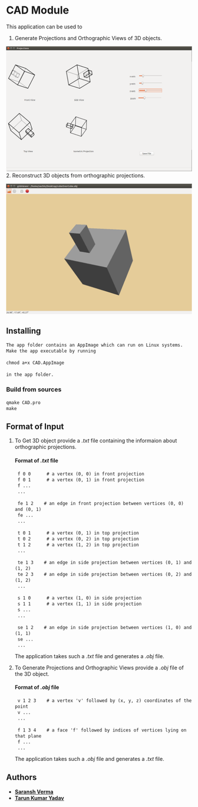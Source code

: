 # CAD Module

This application can be used to
1. Generate Projections and Orthographic Views of 3D objects.

![Projections](/doc/projections.jpg?raw=true "Projections")
2. Reconstruct 3D objects from orthographic projections.

![3D_Object](/doc/3d.jpg?raw=true "3D Object")

## Installing

	The app folder contains an AppImage which can run on Linux systems. 
	Make the app executable by running 

	chmod a+x CAD.AppImage 

	in the app folder.

### Build from sources ####
```
qmake CAD.pro
make
```



## Format of Input

1. To Get 3D object provide a *.txt* file containing the informaion about orthographic projections.
	#### Format of *.txt* file ####
		f 0 0      # a vertex (0, 0) in front projection
		f 0 1      # a vertex (0, 1) in front projection
		f ...
		...

		fe 1 2    # an edge in front projection between vertices (0, 0) and (0, 1)
		fe ...
		...

		t 0 1      # a vertex (0, 1) in top projection
		t 0 2      # a vertex (0, 2) in top projection
		t 1 2	   # a vertex (1, 2) in top projection
		...

		te 1 3    # an edge in side projection between vertices (0, 1) and (1, 2)
		te 2 3	  # an edge in side projection between vertices (0, 2) and (1, 2)
		...

		s 1 0      # a vertex (1, 0) in side projection
		s 1 1      # a vertex (1, 1) in side projection
		s ...
		...

		se 1 2    # an edge in side projection between vertices (1, 0) and (1, 1)
		se ...
		...

	The application takes such a *.txt* file and generates a *.obj* file.

2. To Generate Projections and Orthographic Views provide a *.obj* file of the 3D object.

	#### Format of *.obj* file ####
		v 1 2 3    # a vertex 'v' followed by (x, y, z) coordinates of the point
		v ...
		...

		f 1 3 4    # a face 'f' followed by indices of vertices lying on that plane
		f ...
		...

	The application takes such a *.obj* file and generates a *.txt* file.


## Authors

* **[Saransh Verma](http://github.com/saranshiitd)**
* **[Tarun Kumar Yadav](http://github.com/tarunyadav452)**

